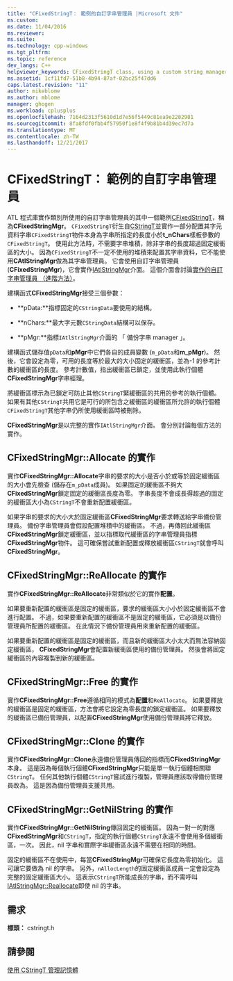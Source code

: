 ```yaml
---
title: "CFixedStringT： 範例的自訂字串管理員 |Microsoft 文件"
ms.custom: 
ms.date: 11/04/2016
ms.reviewer: 
ms.suite: 
ms.technology: cpp-windows
ms.tgt_pltfrm: 
ms.topic: reference
dev_langs: C++
helpviewer_keywords: CFixedStringT class, using a custom string manager
ms.assetid: 1cf11fd7-51b8-4b94-87af-02bc25f47dd6
caps.latest.revision: "11"
author: mikeblome
ms.author: mblome
manager: ghogen
ms.workload: cplusplus
ms.openlocfilehash: 7164d2313f5610d1d7e56f5449c81ea9e2282981
ms.sourcegitcommit: 8fa8fdf0fbb4f57950f1e8f4f9b81b4d39ec7d7a
ms.translationtype: MT
ms.contentlocale: zh-TW
ms.lasthandoff: 12/21/2017
---
```

# <a name="cfixedstringt-example-of-a-custom-string-manager"></a>CFixedStringT： 範例的自訂字串管理員
ATL 程式庫實作類別所使用的自訂字串管理員的其中一個範例[CFixedStringT](../atl-mfc-shared/reference/cfixedstringt-class.md)，稱為**CFixedStringMgr**。 `CFixedStringT`衍生自[CStringT](../atl-mfc-shared/reference/cstringt-class.md)並實作一部分配置其字元資料字串`CFixedStringT`物件本身為字串所指定的長度小於**t_nChars**樣板參數的`CFixedStringT`。 使用此方法時，不需要字串堆積，除非字串的長度超過固定緩衝區的大小。 因為`CFixedStringT`不一定不使用的堆積來配置其字串資料，它不能使用**CAtlStringMgr**做為其字串管理員。 它會使用自訂字串管理員 (**CFixedStringMgr**)，它會實作[IAtlStringMgr](../atl-mfc-shared/reference/iatlstringmgr-class.md)介面。 這個介面會討論[實作的自訂字串管理員 （進階方法）](../atl-mfc-shared/implementation-of-a-custom-string-manager-advanced-method.md)。  
  
 建構函式**CFixedStringMgr**接受三個參數：  
  
-   **pData:**指標固定的`CStringData`要使用的結構。  
  
-   **nChars:**最大字元數`CStringData`結構可以保存。  
  
-   **pMgr:**指標`IAtlStringMgr`介面的 「 備份字串 manager 」。  
  
 建構函式儲存值`pData`和**pMgr**中它們各自的成員變數 (`m_pData`和**m_pMgr**)。 然後，它會設定為零，可用的長度等於最大的大小固定的緩衝區，並為-1 的參考計數的緩衝區的長度。 參考計數值，指出緩衝區已鎖定，並使用此執行個體**CFixedStringMgr**字串經理。  
  
 將緩衝區標示為已鎖定可防止其他`CStringT`緊緩衝區的共用的參考的執行個體。 如果有其他`CStringT`共用它是可行的所包含之緩衝區的緩衝區所允許的執行個體`CFixedStringT`其他字串仍所使用緩衝區時被刪除。  
  
 **CFixedStringMgr**是以完整的實作`IAtlStringMgr`介面。 會分別討論每個方法的實作。  
  
## <a name="implementation-of-cfixedstringmgrallocate"></a>CFixedStringMgr::Allocate 的實作  
 實作**CFixedStringMgr::Allocate**字串的要求的大小是否小於或等於固定緩衝區的大小會先檢查 (儲存在`m_pData`成員)。 如果固定的緩衝區不夠大**CFixedStringMgr**鎖定固定的緩衝區長度為零。 字串長度不會成長得超過的固定的緩衝區大小為`CStringT`不會重新配置緩衝區。  
  
 如果字串的要求的大小大於固定緩衝區**CFixedStringMgr**要求轉送給字串備份管理員。 備份字串管理員會假設配置堆積中的緩衝區。 不過，再傳回此緩衝區**CFixedStringMgr**鎖定緩衝區，並以指標取代緩衝區的字串管理員指標**CFixedStringMgr**物件。 這可確保嘗試重新配置或釋放緩衝區`CStringT`就會呼叫**CFixedStringMgr**。  
  
## <a name="implementation-of-cfixedstringmgrreallocate"></a>CFixedStringMgr::ReAllocate 的實作  
 實作**CFixedStringMgr::ReAllocate**非常類似於它的實作**配置**。  
  
 如果要重新配置的緩衝區是固定的緩衝區，要求的緩衝區大小小於固定緩衝區不會進行配置。 不過，如果要重新配置的緩衝區不是固定的緩衝區，它必須是以備份管理員所配置的緩衝區。 在此情況下備份管理員用來重新配置的緩衝區。  
  
 如果要重新配置的緩衝區是固定的緩衝區，而且新的緩衝區大小太大而無法容納固定緩衝區， **CFixedStringMgr**會配置新緩衝區使用的備份管理員。 然後會將固定緩衝區的內容複製到新的緩衝區。  
  
## <a name="implementation-of-cfixedstringmgrfree"></a>CFixedStringMgr::Free 的實作  
 實作**CFixedStringMgr::Free**遵循相同的模式為**配置**和`ReAllocate`。 如果要釋放的緩衝區是固定的緩衝區，方法會將它設定為零長度的鎖定緩衝區。 如果要釋放的緩衝區已備份管理員，以配置**CFixedStringMgr**使用備份管理員將它釋放。  
  
## <a name="implementation-of-cfixedstringmgrclone"></a>CFixedStringMgr::Clone 的實作  
 實作**CFixedStringMgr::Clone**永遠備份管理員傳回的指標而**CFixedStringMgr**本身。 這是因為每個執行個體**CFixedStringMgr**只能是單一執行個體相關聯`CStringT`。 任何其他執行個體`CStringT`嘗試進行複製，管理員應該取得備份管理員改為。 這是因為備份管理員支援共用。  
  
## <a name="implementation-of-cfixedstringmgrgetnilstring"></a>CFixedStringMgr::GetNilString 的實作  
 實作**CFixedStringMgr::GetNilString**傳回固定的緩衝區。 因為一對一的對應**CFixedStringMgr**和`CStringT`，指定的執行個體`CStringT`永遠不會使用多個緩衝區，一次。 因此，nil 字串和實際字串緩衝區永遠不需要在相同的時間。  
  
 固定的緩衝區不在使用中，每當**CFixedStringMgr**可確保它長度為零初始化。 這可讓它要做為 nil 的字串。 另外，`nAllocLength`的固定緩衝區成員一定會設定為完整的固定緩衝區大小。 這表示`CStringT`所能成長的字串，而不需呼叫[IAtlStringMgr::Reallocate](../atl-mfc-shared/reference/iatlstringmgr-class.md#reallocate)即使 nil 的字串。  
  
## <a name="requirements"></a>需求  
 **標頭：** cstringt.h  
  
## <a name="see-also"></a>請參閱  
 [使用 CStringT 管理記憶體](../atl-mfc-shared/memory-management-with-cstringt.md)


